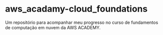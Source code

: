 # aws_acadamy-cloud_foundations
Um repositório para acompanhar meu progresso no curso de fundamentos de computação em nuvem da AWS ACADEMY.
